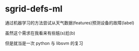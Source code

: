 # sgrid-defs-ml

通过机器学习的方法尝试从天气数据(features)预测设备的故障(label)

虽然这个需求在我看来有些尴(s)尬(b)

但是就当是一次 python 与 libsvm 的复习

